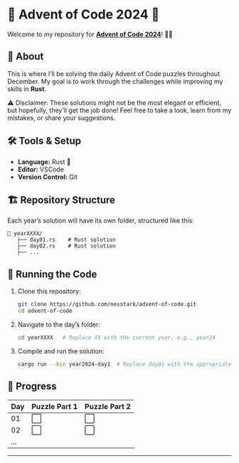 # 🎄 Advent of Code 2024 🎄

Welcome to my repository for **[Advent of Code 2024](https://adventofcode.com/2024)**! 🎅✨  

## 📜 About  
This is where I’ll be solving the daily Advent of Code puzzles throughout December. My goal is to work through the challenges while improving my skills in **Rust**.  

⚠️ Disclaimer: These solutions might not be the most elegant or efficient, but hopefully, they’ll get the job done! Feel free to take a look, learn from my mistakes, or share your suggestions.

## 🛠️ Tools & Setup  
- **Language:** Rust 🦀  
- **Editor:** VSCode
- **Version Control:** Git  

## 🏗️ Repository Structure  
Each year’s solution will have its own folder, structured like this:  
```
📂 yearXXXX/
   ├── day01.rs    # Rust solution
   ├── day02.rs    # Rust solution
   ├── ...
```  

## 🚀 Running the Code  
1. Clone this repository:  
   ```bash
   git clone https://github.com/nesstark/advent-of-code.git
   cd advent-of-code
   ```  
2. Navigate to the day’s folder:  
   ```bash
   cd yearXXXX   # Replace XX with the current year, e.g., year24
   ```  
3. Compile and run the solution:  
   ```bash
   cargo run --bin year2024-day1  # Replace day01 with the appropriate file for the day
   ```  

## 📅 Progress  
| Day | Puzzle Part 1 | Puzzle Part 2 |  
|-----|---------------|---------------|  
| 01  | ⬜             | ⬜             |  
| 02  | ⬜             | ⬜             |  
| ... |               |               |  

---
